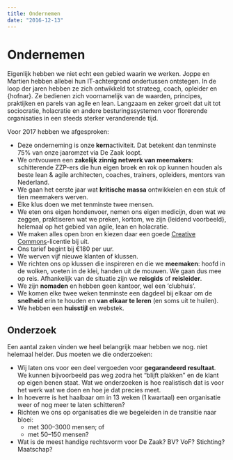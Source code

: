 ```yaml
---
title: Ondernemen
date: "2016-12-13"
---
```

# Ondernemen

Eigenlijk hebben we niet echt een gebied waarin we werken. Joppe en Martien hebben allebei hun IT-achtergrond ondertussen ontstegen. In de loop der jaren hebben ze zich ontwikkeld tot strateeg, coach, opleider en {hofnar}. Ze bedienen zich voornamelijk van de waarden, principes, praktijken en parels van agile en lean. Langzaam en zeker groeit dat uit tot sociocratie, holacratie en andere besturingssystemen voor florerende organisaties in een steeds sterker veranderende tijd.

Voor 2017 hebben we afgesproken:

- Deze onderneming is onze **kern**activiteit. Dat betekent dan tenminste 75% van onze jaaromzet via De Zaak loopt.
- We ontvouwen een **zakelijk zinnig netwerk van meemakers**: schitterende ZZP-ers die hun eigen broek en rok op kunnen houden als beste lean & agile architecten, coaches, trainers, opleiders, mentors van Nederland.
- We gaan het eerste jaar wat **kritische massa** ontwikkelen en een stuk of tien meemakers werven.
- Elke klus doen we met tenminste twee mensen.
- We eten ons eigen hondenvoer, nemen ons eigen medicijn, doen wat we zeggen, praktiseren wat we preken, kortom, we zijn {leidend voorbeeld}, helemaal op het gebied van agile, lean en holacratie.
- We maken alles open bron en kiezen daar een goede [Creative Commons](https://creativecommons.nl)-licentie bij uit.
- Ons tarief begint bij €180 per uur.
- We werven vijf nieuwe klanten of klussen.
- We richten ons op klussen die inspireren en die we **meemaken**: hoofd in de wolken, voeten in de klei, handen uit de mouwen. We gaan dus mee op reis. Afhankelijk van de situatie zijn we **reisgids** of **reisleider**.
- We zijn **nomaden** en hebben geen kantoor, wel een ‘clubhuis’.
- We komen elke twee weken tenminste een dagdeel bij elkaar om de **snelheid** erin te houden en **van elkaar te leren** (en soms uit te huilen).
- We hebben een **huisstijl** en webstek.


## Onderzoek

Een aantal zaken vinden we heel belangrijk maar hebben we nog. niet helemaal helder. Dus moeten we die onderzoeken:

- Wij laten ons voor een deel vergoeden voor **gegarandeerd resultaat**. We kunnen bijvoorbeeld pas weg zodra het “blijft plakken” en de klant op eigen benen staat. Wat we onderzoeken is hoe realistisch dat is voor het werk wat we doen en hoe je dat precies meet.
- In hoeverre is het haalbaar om in 13 weken (1 kwartaal) een organisatie weer of nog meer te laten schitteren?
- Richten we ons op organisaties die we begeleiden in de transitie naar bloei:
  - met 300–3000 mensen; of
  - met 50–150 mensen?
- Wat is de meest handige rechtsvorm voor De Zaak? BV? VoF? Stichting? Maatschap?